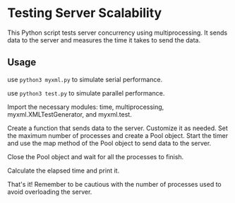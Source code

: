 # Testing Server Scalability

This Python script tests server concurrency using multiprocessing. It sends data to the server and measures the time it takes to send the data.

## Usage

use `python3 myxml.py` to simulate serial performance.

use `python3 test.py` to simulate parallel performance.

Import the necessary modules: time, multiprocessing, myxml.XMLTestGenerator, and myxml.test.

Create a function that sends data to the server. Customize it as needed.
Set the maximum number of processes and create a Pool object.
Start the timer and use the map method of the Pool object to send data to the server.

Close the Pool object and wait for all the processes to finish.

Calculate the elapsed time and print it.

That's it! Remember to be cautious with the number of processes used to avoid overloading the server.